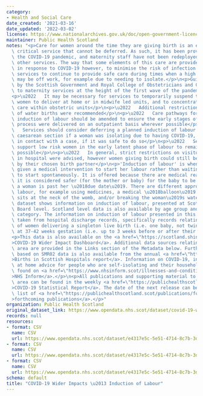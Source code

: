 ```yaml
---
category:
- Health and Social Care
date_created: '2021-03-16'
date_updated: '2022-03-02'
license: https://www.nationalarchives.gov.uk/doc/open-government-licence/version/3/
maintainer: Public Health Scotland
notes: "<p>Care for women around the time they are giving birth is an essential, time\
  \ critical service that cannot be deferred. As such, it has been provided throughout\
  \ the COVID-19 pandemic, and maternity staff have not been redeployed to support\
  \ other services. The way that some elements of this care are provided has changed\
  \ in response to COVID-19 however, to minimise the risk of infection and to allow\
  \ services to continue to provide safe care during times when a high number of staff\
  \ may be off work, for example due to needing to isolate.</p>\n<p>Guidance issued\
  \ by the Scottish Government and Royal College of Obstetricians and Gynaecologists\
  \ to maternity services at the height of the first wave of the pandemic noted that:</p>\n\
  <p>\u2022   It may be necessary for services to temporarily suspend the option for\
  \ women to deliver at home or in midwife led units, and to concentrate delivery\
  \ care within obstetric units</p>\n<p>\u2022   Additional restrictions on the use\
  \ of water births were recommended</p>\n<p>\u2022   Care pathways for women requiring\
  \ induction of labour should be amended to ensure the early stages of the induction\
  \ process were delivered on an outpatient basis wherever possible</p>\n<p>\u2022\
  \   Services should consider deferring a planned induction of labour or elective\
  \ caesarean section if a woman was isolating due to having COVID-19, or having been\
  \ in contact with a case, if it was safe to do so</p>\n<p>\u2022   Services should\
  \ support low risk women in the early latent phase of labour to remain at home wherever\
  \ possible</p>\n<p>\u2022   In general, strict restrictions on visitors for patients\
  \ in hospital were advised, however women giving birth could still be accompanied\
  \ by their chosen birth partner</p>\n<p>'Induction of labour' is when a woman is\
  \ given a medical intervention to start her labour rather than waiting for labour\
  \ to start spontaneously. It is offered because there are medical reasons meaning\
  \ it is considered safer (for the mother or baby) for the baby to be born, or because\
  \ a woman is past her \u2018due date\u2019. There are different approaches to inducing\
  \ labour, for example using medicines, a medical \u2018balloon\u2019 device that\
  \ sits at the neck of the womb, and/or breaking the woman\u2019s waters.</p>\n<p>This\
  \ dataset shows information on induction of labour, presented at Scotland and NHS\
  \ Board level. Scotland level data is also available by age group and deprivation\
  \ category. The information on induction of labour presented in this dataset is\
  \ taken from hospital discharge records, specifically records relating to the care\
  \ of women delivering a singleton live birth (i.e. one baby, not twins or more)\
  \ at 37-42 weeks gestation (i.e. up to 3 weeks before or after their due date).</p>\n\
  <p>This data is also available on the <a href=\"https://scotland.shinyapps.io/phs-covid-wider-impact/\"\
  >COVID-19 Wider Impact Dashboard</a>. Additional data sources relating to this topic\
  \ area are provided in the Links section of the Metadata below. Further information\
  \ based on SMR02 data is also available from the annual <a href=\"https://beta.isdscotland.org/find-publications-and-data/population-health/births-and-maternity/births-in-scottish-hospitals/\"\
  >Births in Scottish Hospitals report</a>. Information on COVID-19, including stay\
  \ at home advice for people who are self-isolating and their households, can be\
  \ found on <a href=\"https://www.nhsinform.scot/illnesses-and-conditions/infections-and-poisoning/coronavirus-covid-19#stay-at-home-advice\"\
  >NHS Inform</a>.</p>\n<p>All publications and supporting material to this topic\
  \ area can be found in the weekly <a href=\"https://publichealthscotland.scot/publications/covid-19-statistical-report/\"\
  >COVID-19 Statistical Report</a>. The date of the next release can be found on our\
  \ list of <a href=\"https://publichealthscotland.scot/publications/forthcoming-publications/\"\
  >forthcoming publications</a>.</p>"
organization: Public Health Scotland
original_dataset_link: https://www.opendata.nhs.scot/dataset/covid-19-wider-impacts-induction-of-labour
records: null
resources:
- format: CSV
  name: CSV
  url: https://www.opendata.nhs.scot/dataset/e4317e5c-5e51-4714-8c7b-3d90399c47d3/resource/28dad521-50d5-4009-a665-e80236ac0b8b/download/induction_labour_hb_20220302.csv
- format: CSV
  name: CSV
  url: https://www.opendata.nhs.scot/dataset/e4317e5c-5e51-4714-8c7b-3d90399c47d3/resource/fed73bc2-39aa-4626-bc7c-ae91aba06a1a/download/induction_labour_age_20220302.csv
- format: CSV
  name: CSV
  url: https://www.opendata.nhs.scot/dataset/e4317e5c-5e51-4714-8c7b-3d90399c47d3/resource/617dc550-6960-4164-b6c6-a78ebbf76a6c/download/induction_labour_simd_20220302.csv
schema: default
title: "COVID-19 Wider Impacts \u2013 Induction of Labour"
---
```

